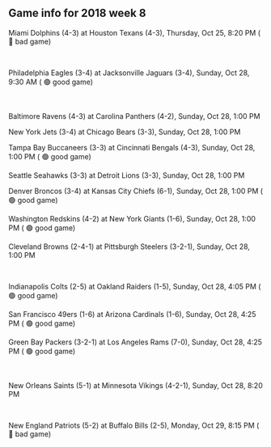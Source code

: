 ## Game info for 2018 week 8
Miami Dolphins (4-3) at Houston Texans (4-3), Thursday, Oct 25, 8:20 PM (	:red_circle: bad game)


<br/>

Philadelphia Eagles (3-4) at Jacksonville Jaguars (3-4), Sunday, Oct 28, 9:30 AM (	:green_circle: good game)


<br/>

Baltimore Ravens (4-3) at Carolina Panthers (4-2), Sunday, Oct 28, 1:00 PM

New York Jets (3-4) at Chicago Bears (3-3), Sunday, Oct 28, 1:00 PM

Tampa Bay Buccaneers (3-3) at Cincinnati Bengals (4-3), Sunday, Oct 28, 1:00 PM (	:green_circle: good game)

Seattle Seahawks (3-3) at Detroit Lions (3-3), Sunday, Oct 28, 1:00 PM

Denver Broncos (3-4) at Kansas City Chiefs (6-1), Sunday, Oct 28, 1:00 PM (	:green_circle: good game)

Washington Redskins (4-2) at New York Giants (1-6), Sunday, Oct 28, 1:00 PM (	:green_circle: good game)

Cleveland Browns (2-4-1) at Pittsburgh Steelers (3-2-1), Sunday, Oct 28, 1:00 PM


<br/>

Indianapolis Colts (2-5) at Oakland Raiders (1-5), Sunday, Oct 28, 4:05 PM (	:green_circle: good game)

San Francisco 49ers (1-6) at Arizona Cardinals (1-6), Sunday, Oct 28, 4:25 PM (	:green_circle: good game)

Green Bay Packers (3-2-1) at Los Angeles Rams (7-0), Sunday, Oct 28, 4:25 PM (	:green_circle: good game)


<br/>

New Orleans Saints (5-1) at Minnesota Vikings (4-2-1), Sunday, Oct 28, 8:20 PM


<br/>

New England Patriots (5-2) at Buffalo Bills (2-5), Monday, Oct 29, 8:15 PM (	:red_circle: bad game)

